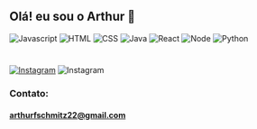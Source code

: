 ## Olá! eu sou o Arthur 🤙

![Javascript](https://img.shields.io/badge/JavaScript-323330?style=for-the-badge&logo=javascript&logoColor=F7DF1E)
![HTML](https://img.shields.io/badge/HTML5-E34F26?style=for-the-badge&logo=html5&logoColor=white)
![CSS](https://img.shields.io/badge/CSS3-1572B6?style=for-the-badge&logo=css3&logoColor=white)
![Java](https://img.shields.io/badge/Java-ED8B00?style=for-the-badge&logo=java&logoColor=white)
![React](https://img.shields.io/badge/React-20232A?style=for-the-badge&logo=react&logoColor=61DAFB)
![Node](https://img.shields.io/badge/Node.js-43853D?style=for-the-badge&logo=node.js&logoColor=white)
![Python](https://img.shields.io/badge/Python-14354C?style=for-the-badge&logo=python&logoColor=white)
#
[![Instagram](https://img.shields.io/badge/Instagram-E4405F?style=for-the-badge&logo=instagram&logoColor=white)](https://instagram.com/arthurfschmitz)
![Instagram](https://img.shields.io/badge/Gmail-D14836?style=for-the-badge&logo=gmail&logoColor=white)
### Contato:
#### arthurfschmitz22@gmail.com


